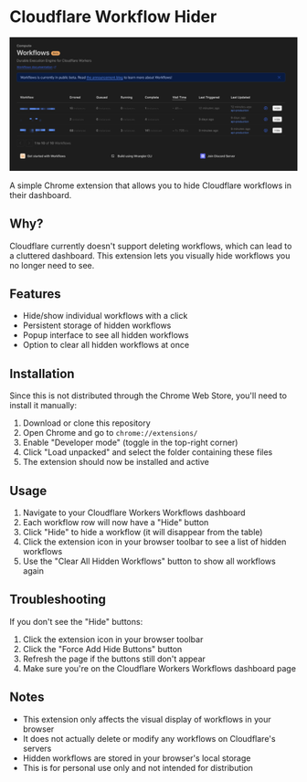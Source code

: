 # Cloudflare Workflow Hider

![Cloudflare Workflow Hider in action](example.png)

A simple Chrome extension that allows you to hide Cloudflare workflows in their dashboard.

## Why?

Cloudflare currently doesn't support deleting workflows, which can lead to a cluttered dashboard. This extension lets you visually hide workflows you no longer need to see.

## Features

- Hide/show individual workflows with a click
- Persistent storage of hidden workflows
- Popup interface to see all hidden workflows
- Option to clear all hidden workflows at once

## Installation

Since this is not distributed through the Chrome Web Store, you'll need to install it manually:

1. Download or clone this repository
2. Open Chrome and go to `chrome://extensions/`
3. Enable "Developer mode" (toggle in the top-right corner)
4. Click "Load unpacked" and select the folder containing these files
5. The extension should now be installed and active

## Usage

1. Navigate to your Cloudflare Workers Workflows dashboard
2. Each workflow row will now have a "Hide" button
3. Click "Hide" to hide a workflow (it will disappear from the table)
4. Click the extension icon in your browser toolbar to see a list of hidden workflows
5. Use the "Clear All Hidden Workflows" button to show all workflows again

## Troubleshooting

If you don't see the "Hide" buttons:

1. Click the extension icon in your browser toolbar
2. Click the "Force Add Hide Buttons" button
3. Refresh the page if the buttons still don't appear
4. Make sure you're on the Cloudflare Workers Workflows dashboard page

## Notes

- This extension only affects the visual display of workflows in your browser
- It does not actually delete or modify any workflows on Cloudflare's servers
- Hidden workflows are stored in your browser's local storage
- This is for personal use only and not intended for distribution
